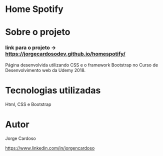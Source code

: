 # Home Spotify

# Sobre o projeto

### link para o projeto -> https://jorgecardosodev.github.io/homespotify/

Página desenvolvida utilizando CSS e o framework Bootstrap no Curso de Desenvolvimento web da Udemy 2018. 

# Tecnologias utilizadas
Html, CSS e Bootstrap

# Autor

Jorge Cardoso

https://www.linkedin.com/in/jorgencardoso
